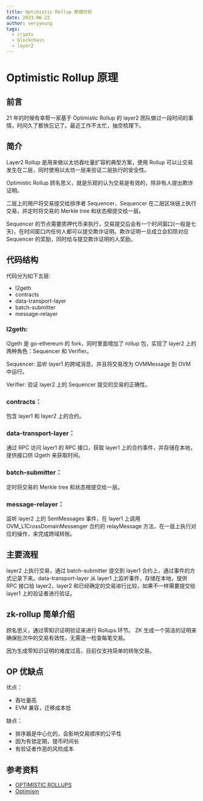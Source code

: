 ```yaml
---
title: Optimistic Rollup 原理分析
date: 2023-06-22
author: veryyoung
tags:
  - crypto
  - blockchain
  - layer2
---
```


# Optimistic Rollup 原理

## 前言

21 年的时候有幸帮一家基于 Optimistic Rollup 的 layer2 团队做过一段时间的事情，时间久了都快忘记了。最近工作不太忙，抽空梳理下。

## 简介

Layer2 Rollup 是用来做以太坊吞吐量扩容的典型方案，使用 Rollup 可以让交易发生在二层，同时使用以太坊一层来验证二层执行的安全性。

Optimistic Rollup 顾名思义，就是乐观的认为交易是有效的，除非有人提出欺诈证明。

二层上的用户将交易提交给排序者 Sequencer，Sequencer 在二层区块链上执行交易，并定时将交易的 Merkle tree 和状态根提交给一层。

Sequencer 的节点需要质押代币来执行，交易提交后会有一个时间窗口(一般是七天)，在时间窗口内任何人都可以提交欺诈证明。欺诈证明一旦成立会扣除对应 Sequencer 的奖励，同时给与提交欺诈证明的人奖励。

## 代码结构

代码分为如下五层:

- l2geth
- contracts
- data-transport-layer
- batch-submitter
- message-relayer


### l2geth:

l2geth 是 go-ethereum 的 fork，同时里面增加了 rollup 包，实现了 layer2 上的两种角色：Sequencer 和 Verifier。

Sequencer: 监听 layer1 的跨域消息，并且将交易改为 OVMMessage 到 OVM 中运行。

Verifier: 验证 layer2 上的 Sequencer 提交的交易的正确性。

### contracts：

包含 layer1 和 layer2 上的合约。

### data-transport-layer：

通过 RPC 访问 layer1 的 RPC 接口，获取 layer1 上的合约事件，并存储在本地，提供接口供 l2geth 来获取时间。

### batch-submitter：

定时将交易的 Merkle tree 和状态根提交给一层。

### message-relayer：

监听 layer2 上的 SentMessages 事件，在 layer1 上调用 OVM_L1CrossDomainMessenger 合约的 relayMessage 方法，在一层上执行对应的操作，来完成跨域转账。

## 主要流程

layer2 上执行交易，通过 batch-submitter 提交到 layer1 合约上，通过事件的方式记录下来。data-transport-layer 从 layer1 上监听事件，存储在本地，提供 RPC 接口给 layer2，layer2 和已经确定的交易进行比较，如果不一样需要提交给 layer1 上的验证者进行验证。

## zk-rollup 简单介绍

顾名思义，通过零知识证明验证来进行 Rollups 环节。 ZK 生成一个简洁的证明来确保批次中的交易有效性，无需逐一检查每笔交易。

因为生成零知识证明的难度过高，目前仅支持简单的转账交易。


## OP 优缺点

优点：

- 吞吐量高
- EVM 兼容，迁移成本低

缺点：

- 排序器是中心化的，会影响交易顺序的公平性
- 因为有锁定期，提币时间长
- 有验证者作恶的风险成本

## 参考资料

- [OPTIMISTIC ROLLUPS](https://ethereum.org/en/developers/docs/scaling/optimistic-rollups/)
- [Optimism](https://github.com/ethereum-optimism)

